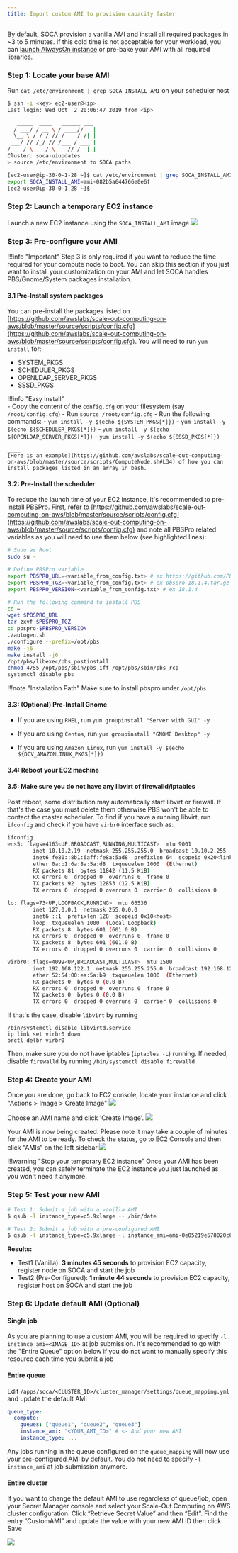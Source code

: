 ```yaml
---
title: Import custom AMI to provision capacity faster
---
```


By default, SOCA provision a vanilla AMI and install all required packages in ~3 to 5 minutes. 
If this cold time is not acceptable for your workload, you can [launch AlwaysOn instance](../tutorials/launch-always-on-instances/) or pre-bake your AMI with all required libraries.

### Step 1: Locate your base AMI

Run `cat /etc/environment | grep SOCA_INSTALL_AMI` on your scheduler host

~~~bash hl_lines="13"
$ ssh -i <key> ec2-user@<ip>
Last login: Wed Oct  2 20:06:47 2019 from <ip>

   _____  ____   ______ ___
  / ___/ / __ \ / ____//   |
  \__ \ / / / // /    / /| |
 ___/ // /_/ // /___ / ___ |
/____/ \____/ \____//_/  |_|
Cluster: soca-uiupdates
> source /etc/environment to SOCA paths

[ec2-user@ip-30-0-1-28 ~]$ cat /etc/environment | grep SOCA_INSTALL_AMI
export SOCA_INSTALL_AMI=ami-082b5a644766e0e6f
[ec2-user@ip-30-0-1-28 ~]$
~~~

### Step 2: Launch a temporary EC2 instance


Launch a new EC2 instance using the `SOCA_INSTALL_AMI` image
![](../imgs/use-efa-ami-1.png)

### Step 3: Pre-configure your AMI

!!!info "Important"
    Step 3 is only required if you want to reduce the time required for your compute node to boot. You can skip this section if you just want to install your customization on your AMI and let SOCA handles PBS/Gnome/System packages installation. 

#### 3.1 Pre-Install system packages
You can pre-install the packages listed on [https://github.com/awslabs/scale-out-computing-on-aws/blob/master/source/scripts/config.cfg](https://github.com/awslabs/scale-out-computing-on-aws/blob/master/source/scripts/config.cfg). You will need to run `yum install` for:

- SYSTEM_PKGS
- SCHEDULER_PKGS
- OPENLDAP_SERVER_PKGS
- SSSD_PKGS

!!!info "Easy Install"    
    - Copy the content of the `config.cfg` on your filesystem (say `/root/config.cfg`)
    - Run `source /root/config.cfg`
    - Run the following commands:
        - `yum install -y $(echo ${SYSTEM_PKGS[*]})`
        - `yum install -y $(echo ${SCHEDULER_PKGS[*]})`
        - `yum install -y $(echo ${OPENLDAP_SERVER_PKGS[*]})`
        - `yum install -y $(echo ${SSSD_PKGS[*]})`
    
    ____
    [Here is an example](https://github.com/awslabs/scale-out-computing-on-aws/blob/master/source/scripts/ComputeNode.sh#L34) of how you can install packages listed in an array in bash.



#### 3.2: Pre-Install the scheduler
To reduce the launch time of your EC2 instance, it's recommended to pre-install PBSPro. 
First, refer to [https://github.com/awslabs/scale-out-computing-on-aws/blob/master/source/scripts/config.cfg](https://github.com/awslabs/scale-out-computing-on-aws/blob/master/source/scripts/config.cfg) and note all PBSPro related variables as you will need to use them below (see highlighted lines):

~~~bash hl_lines="5 6 7"
# Sudo as Root
sudo su -

# Define PBSPro variable
export PBSPRO_URL=<variable_from_config.txt> # ex https://github.com/PBSPro/pbspro/releases/download/v18.1.4/pbspro-18.1.4.tar.gz
export PBSPRO_TGZ=<variable_from_config.txt> # ex pbspro-18.1.4.tar.gz
export PBSPRO_VERSION=<variable_from_config.txt> # ex 18.1.4

# Run the following command to install PBS
cd ~
wget $PBSPRO_URL
tar zxvf $PBSPRO_TGZ
cd pbspro-$PBSPRO_VERSION
./autogen.sh
./configure --prefix=/opt/pbs
make -j6
make install -j6
/opt/pbs/libexec/pbs_postinstall
chmod 4755 /opt/pbs/sbin/pbs_iff /opt/pbs/sbin/pbs_rcp
systemctl disable pbs
~~~

!!!note "Installation Path"
    Make sure to install pbspro under `/opt/pbs`
    
#### 3.3: (Optional) Pre-Install Gnome

- If you are using `RHEL`, run `yum groupinstall "Server with GUI" -y`

- If you are using `Centos`, run `yum groupinstall "GNOME Desktop" -y`

- If you are using `Amazon Linux`, run `yum install -y $(echo ${DCV_AMAZONLINUX_PKGS[*]})`

#### 3.4: Reboot your EC2 machine

#### 3.5: Make sure you do not have any libvirt of firewalld/iptables

Post reboot, some distribution may automatically start libvirt or firewall. If that's the case you must delete them otherwise PBS won't be able to contact the master scheduler.
To find if you have a running libvirt, run `ifconfig` and check if you have `virbr0` interface such as:

~~~bash hl_lines="20 21 22 23 24 25 26 27"
ifconfig
ens5: flags=4163<UP,BROADCAST,RUNNING,MULTICAST>  mtu 9001
        inet 10.10.2.19  netmask 255.255.255.0  broadcast 10.10.2.255
        inet6 fe80::8b1:6aff:fe8a:5ad8  prefixlen 64  scopeid 0x20<link>
        ether 0a:b1:6a:8a:5a:d8  txqueuelen 1000  (Ethernet)
        RX packets 81  bytes 11842 (11.5 KiB)
        RX errors 0  dropped 0  overruns 0  frame 0
        TX packets 92  bytes 12853 (12.5 KiB)
        TX errors 0  dropped 0 overruns 0  carrier 0  collisions 0

lo: flags=73<UP,LOOPBACK,RUNNING>  mtu 65536
        inet 127.0.0.1  netmask 255.0.0.0
        inet6 ::1  prefixlen 128  scopeid 0x10<host>
        loop  txqueuelen 1000  (Local Loopback)
        RX packets 8  bytes 601 (601.0 B)
        RX errors 0  dropped 0  overruns 0  frame 0
        TX packets 8  bytes 601 (601.0 B)
        TX errors 0  dropped 0 overruns 0  carrier 0  collisions 0

virbr0: flags=4099<UP,BROADCAST,MULTICAST>  mtu 1500
        inet 192.168.122.1  netmask 255.255.255.0  broadcast 192.168.122.255
        ether 52:54:00:ea:5a:b9  txqueuelen 1000  (Ethernet)
        RX packets 0  bytes 0 (0.0 B)
        RX errors 0  dropped 0  overruns 0  frame 0
        TX packets 0  bytes 0 (0.0 B)
        TX errors 0  dropped 0 overruns 0  carrier 0  collisions 0
~~~

If that's the case, disable `libvirt` by running
~~~
/bin/systemctl disable libvirtd.service
ip link set virbr0 down
brctl delbr virbr0
~~~

Then, make sure you do not have iptables (`iptables -L`) running. If needed, disable `firewalld` by running `/bin/systemctl disable firewalld`

   

### Step 4: Create your AMI
Once you are done, go back to EC2 console, locate your instance and click "Actions > Image > Create Image"
![](../imgs/reduce-node-launch-time-1.png)

Choose an AMI name and click 'Create Image'.
![](../imgs/reduce-node-launch-time-2.png)

Your AMI is now being created. Please note it may take a couple of minutes for the AMI to be ready. To check the status, go to EC2 Console and then click "AMIs" on the left sidebar
![](../imgs/reduce-node-launch-time-3.png)

!!!warning "Stop your temporary EC2 instance"
    Once your AMI has been created, you can safely terminate the EC2 instance you just launched as you won't need it anymore.

### Step 5: Test your new AMI

~~~bash hl_lines="2 5"
# Test 1: Submit a job with a vanilla AMI
$ qsub -l instance_type=c5.9xlarge -- /bin/date 

# Test 2: Submit a job with a pre-configured AMI
$ qsub -l instance_type=c5.9xlarge -l instance_ami=ami-0e05219e578020c64 -- /bin/date 
~~~

**Results:**

- Test1 (Vanilla): **3 minutes 45 seconds** to provision EC2 capacity, register node on SOCA and start the job
- Test2 (Pre-Configured): **1 minute 44 seconds** to provision EC2 capacity, register host on SOCA and start the job
 
### Step 6: Update default AMI (Optional)

#### Single job
As you are planning to use a custom AMI, you will be required to specify `-l instance_ami=<IMAGE_ID>` at job submission.
It's recommended to go with the "Entire Queue" option below if you do not want to manually specify this resource each time you submit a job

#### Entire queue
Edit `/apps/soca/<CLUSTER_ID>/cluster_manager/settings/queue_mapping.yml` and update the default AMI

~~~yaml hl_lines="4"
queue_type:
  compute:
    queues: ["queue1", "queue2", "queue3"] 
    instance_ami: "<YOUR_AMI_ID>" # <- Add your new AMI 
    instance_type: ...
~~~

Any jobs running in the queue configured on the `queue_mapping` will now use your pre-configured AMI by default. You do not need to specify `-l instance_ami` at job submission anymore.

#### Entire cluster

If you want to change the default AMI to use regardless of queue/job, open your Secret Manager console and select your Scale-Out Computing on AWS cluster configuration. Click “Retrieve Secret Value” and then “Edit”.
Find the entry “CustomAMI” and update the value with your new AMI ID then click Save

![](../imgs/reduce-node-launch-time-4.png)
